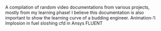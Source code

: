 A compilation of random video documentations from various projects, mostly from my learning phase! I believe this documentation is also important to show the learning curve of a budding engineer.
Animation-1: Implosion in fuel sloshing cfd in Ansys FLUENT
